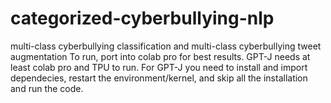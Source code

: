 # categorized-cyberbullying-nlp
multi-class cyberbullying classification and multi-class cyberbullying tweet augmentation
To run, port into colab pro for best results. GPT-J needs at least colab pro and TPU to run. 
For GPT-J you need to install and import dependecies, restart the environment/kernel, and skip all the installation and run the code.